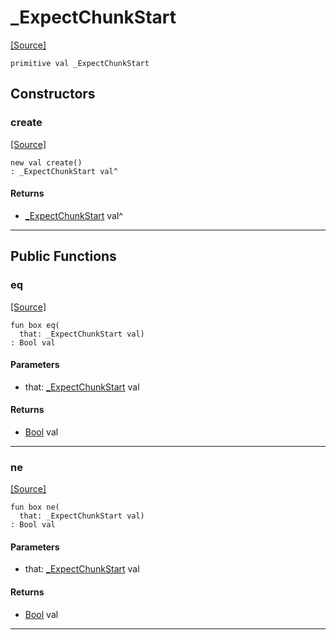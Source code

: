 # _ExpectChunkStart
<span class="source-link">[[Source]](src/http/http_parser.md#L12)</span>
```pony
primitive val _ExpectChunkStart
```

## Constructors

### create
<span class="source-link">[[Source]](src/http/http_parser.md#L12)</span>


```pony
new val create()
: _ExpectChunkStart val^
```

#### Returns

* [_ExpectChunkStart](http-_ExpectChunkStart.md) val^

---

## Public Functions

### eq
<span class="source-link">[[Source]](src/http/http_parser.md#L13)</span>


```pony
fun box eq(
  that: _ExpectChunkStart val)
: Bool val
```
#### Parameters

*   that: [_ExpectChunkStart](http-_ExpectChunkStart.md) val

#### Returns

* [Bool](builtin-Bool.md) val

---

### ne
<span class="source-link">[[Source]](src/http/http_parser.md#L13)</span>


```pony
fun box ne(
  that: _ExpectChunkStart val)
: Bool val
```
#### Parameters

*   that: [_ExpectChunkStart](http-_ExpectChunkStart.md) val

#### Returns

* [Bool](builtin-Bool.md) val

---

